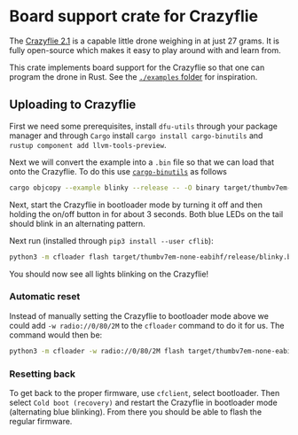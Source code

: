 # Board support crate for Crazyflie
The [Crazyflie 2.1](https://www.bitcraze.io) is a capable little drone weighing
in at just 27 grams. It is fully open-source which makes it easy to play around
with and learn from.

This crate implements board support for the Crazyflie so that one can program
the drone in Rust. See the [`./examples` folder](./examples/) for inspiration.

## Uploading to Crazyflie
First we need some prerequisites, install `dfu-utils` through your package
manager and through `Cargo` install `cargo install cargo-binutils` and
`rustup component add llvm-tools-preview`.

Next we will convert the example into a `.bin` file so that we can load that
onto the Crazyflie. To do this use
[`cargo-binutils`](https://github.com/rust-embedded/cargo-binutils) as follows

```bash
cargo objcopy --example blinky --release -- -O binary target/thumbv7em-none-eabihf/release/blinky.bin
```

Next, start the Crazyflie in bootloader mode by turning it off and then holding
the on/off button in for about 3 seconds. Both blue LEDs on the tail should
blink in an alternating pattern.

Next run (installed through `pip3 install --user cflib`):

```bash
python3 -m cfloader flash target/thumbv7em-none-eabihf/release/blinky.bin stm32-fw
```

You should now see all lights blinking on the Crazyflie!

### Automatic reset
Instead of manually setting the Crazyflie to bootloader mode above we could add
`-w radio://0/80/2M` to the `cfloader` command to do it for us. The command
would then be:

```bash
python3 -m cfloader -w radio://0/80/2M flash target/thumbv7em-none-eabihf/release/blinky.bin stm32-fw
```

### Resetting back
To get back to the proper firmware, use `cfclient`, select bootloader. Then
select `Cold boot (recovery)` and restart the Crazyflie in bootloader mode
(alternating blue blinking). From there you should be able to flash the regular
firmware.
